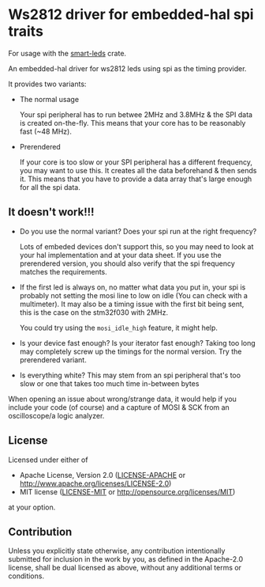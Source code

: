 # Ws2812 driver for embedded-hal spi traits

For usage with the [smart-leds](https://github.com/smart-leds-rs/smart-leds)
crate.

An embedded-hal driver for ws2812 leds using spi as the timing provider.

It provides two variants:
- The normal usage

  Your spi peripheral has to run betwee 2MHz and 3.8MHz & the SPI data is created on-the-fly.
  This means that your core has to be reasonably fast (~48 MHz).
- Prerendered

  If your core is too slow or your SPI peripheral has a different frequency, you
  may want to use this. It creates all the data beforehand & then sends it. This
  means that you have to provide a data array that's large enough for all the
  spi data.

## It doesn't work!!!
- Do you use the normal variant? Does your spi run at the right frequency?

  Lots of embeded devices don't support this, so you may need to look at your
  hal implementation and at your data sheet. If you use the prerendered version,
  you should also verify that the spi frequency matches the requirements.
- If the first led is always on, no matter what data you put in, your spi is
  probably not setting the mosi line to low on idle (You can check with a multimeter).
  It may also be a timing issue with the first bit being sent, this is the case
  on the stm32f030 with 2MHz.

  You could try using the `mosi_idle_high` feature, it might help.

- Is your device fast enough? Is your iterator fast enough? Taking too long may
  completely screw up the timings for the normal version. Try the prerendered variant.

- Is everything white? This may stem from an spi peripheral that's too slow or
  one that takes too much time in-between bytes

When opening an issue about wrong/strange data, it would help if you include
your code (of course) and a capture of MOSI & SCK from an oscilloscope/a logic
analyzer.

## License

Licensed under either of

- Apache License, Version 2.0 ([LICENSE-APACHE](LICENSE-APACHE) or http://www.apache.org/licenses/LICENSE-2.0)
- MIT license ([LICENSE-MIT](LICENSE-MIT) or http://opensource.org/licenses/MIT)

at your option.

## Contribution

Unless you explicitly state otherwise, any contribution intentionally submitted
for inclusion in the work by you, as defined in the Apache-2.0 license, shall be
dual licensed as above, without any additional terms or conditions.
